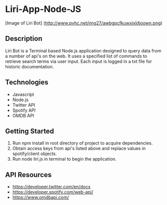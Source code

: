 # Liri-App-Node-JS

[Image of Liri Bot]
(http://www.pvhc.net/img27/awbgpcfkuwxixldjoown.png)

## Description

Liri Bot is a Terminal based Node.js application designed to query data from a number of api's on the web. It uses a specified list of commands to retrieve search terms via user input. Each input is logged in a txt file for historic documentation.

## Technologies
- Javascript
- Node.js
- Twitter API
- Spotify API
- OMDB API

## Getting Started

1. Run npm install in root directory of project to acquire dependencies.
2. Obtain access keys from api's listed above and replace values in spotify/client objects. 
3. Run node liri.js in terminal to begin the application.

## API Resources 

* https://developer.twitter.com/en/docs
* https://developer.spotify.com/web-api/
* https://www.omdbapi.com/

